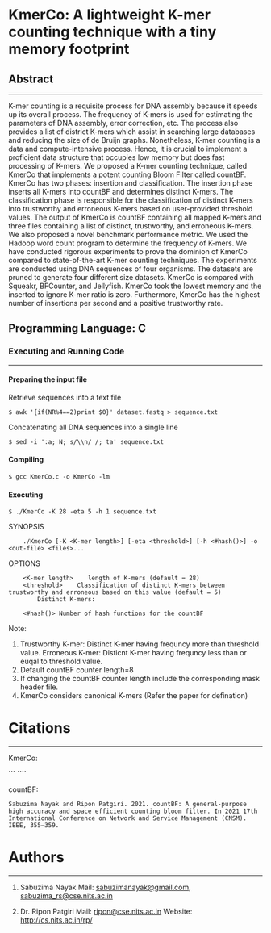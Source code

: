 # KmerCo: A lightweight K-mer counting technique with a tiny memory footprint

## Abstract
----------------
K-mer counting is a requisite process for DNA assembly because it speeds up its overall process. The frequency of K-mers is used for estimating the parameters of DNA assembly, error correction, etc. The process also provides a list of district K-mers which assist in searching large databases and reducing the size of de Bruijn graphs. Nonetheless, K-mer counting is a data and compute-intensive process. Hence, it is crucial to implement a proficient data structure that occupies low memory but does fast processing of K-mers. We proposed a K-mer counting technique, called KmerCo that implements a potent counting Bloom Filter called countBF. KmerCo has two phases: insertion and classification. The insertion phase inserts all K-mers into countBF and determines distinct K-mers. The classification phase is responsible for the classification of distinct K-mers into trustworthy and erroneous K-mers based on user-provided threshold values. The output of KmerCo is countBF containing all mapped K-mers and three files containing a list of distinct, trustworthy, and erroneous K-mers. We also proposed a novel benchmark performance metric. We used the Hadoop word count program to determine the frequency of K-mers. We have conducted rigorous experiments to prove the dominion of KmerCo compared to state-of-the-art K-mer counting techniques. The experiments are conducted using DNA sequences of four organisms. The datasets are pruned to generate four different size datasets. KmerCo is compared with Squeakr, BFCounter, and Jellyfish. KmerCo took the lowest memory and the inserted to ignore K-mer ratio is zero. Furthermore, KmerCo has the highest number of insertions per second and a positive trustworthy rate. 

## Programming Language: C

### Executing and Running Code
----------------------------

#### Preparing the input file

Retrieve sequences into a text file

```$ awk '{if(NR%4==2)print $0}' dataset.fastq > sequence.txt```

Concatenating all DNA sequences into a single line

```$ sed -i ':a; N; s/\\n/ /; ta' sequence.txt```

#### Compiling

```$ gcc KmerCo.c -o KmerCo -lm```

#### Executing

```$ ./KmerCo -K 28 -eta 5 -h 1 sequence.txt```


SYNOPSIS

        ./KmerCo [-K <K-mer length>] [-eta <threshold>] [-h <#hash()>] -o <out-file> <files>...

OPTIONS

        <K-mer length>    length of K-mers (default = 28)
        <threshold>    Classification of distinct K-mers between trustworthy and erroneous based on this value (default = 5)
			Distinct K-mers: 

        <#hash()> Number of hash functions for the countBF



Note:
1. Trustworthy K-mer: Distinct K-mer having frequncy more than threshold value.
Erroneous K-mer: Disticnt K-mer having frequncy less than or euqal to threshold value.
2. Default countBF counter length=8
3. If changing the countBF counter length include the corresponding mask header file.
4. KmerCo considers canonical K-mers (Refer the paper for defination)






# Citations
-------------
KmerCo:

```  ````

countBF:

```Sabuzima Nayak and Ripon Patgiri. 2021. countBF: A general-purpose high accuracy and space efficient counting bloom filter. In 2021 17th International Conference on Network and Service Management (CNSM). IEEE, 355–359.``` 


# Authors
-------------
1. Sabuzima Nayak 
Mail: sabuzimanayak@gmail.com, sabuzima_rs@cse.nits.ac.in

2. Dr. Ripon Patgiri
Mail: ripon@cse.nits.ac.in
Website: http://cs.nits.ac.in/rp/

